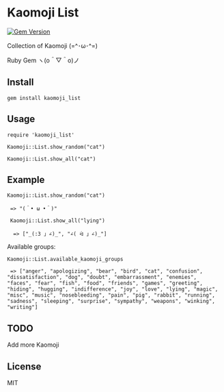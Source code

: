 # Kaomoji List

[![Gem Version](https://badge.fury.io/rb/kaomoji_list.svg)](https://badge.fury.io/rb/kaomoji_list)

Collection of Kaomoji (=^･ω･^=)

Ruby Gem ヽ(o＾▽＾o)ノ

## Install

```
gem install kaomoji_list
```
## Usage

```
require 'kaomoji_list'

Kaomoji::List.show_random("cat")

Kaomoji::List.show_all("cat")
```
## Example
```
Kaomoji::List.show_random("cat")

 => "(＾• ω •＾)"

 Kaomoji::List.show_all("lying")

  => ["_(:3 」∠)_", "∠( ᐛ 」∠)_"]

 ```

Available groups:

```
Kaomoji::List.available_kaomoji_groups

 => ["anger", "apologizing", "bear", "bird", "cat", "confusion", "dissatisfaction", "dog", "doubt", "embarrassment", "enemies", "faces", "fear", "fish", "food", "friends", "games", "greeting", "hiding", "hugging", "indifference", "joy", "love", "lying", "magic", "misc", "music", "nosebleeding", "pain", "pig", "rabbit", "running", "sadness", "sleeping", "surprise", "sympathy", "weapons", "winking", "writing"]

```

## TODO

Add more Kaomoji

## License

MIT
